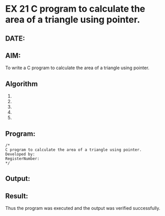 # EX 21 C program to calculate the area of a triangle using pointer.
## DATE:
## AIM:
To write a C program to calculate the area of a triangle using pointer.
 
## Algorithm
1. 
2. 
3. 
4.  
5.   

## Program:
```
/*
C program to calculate the area of a triangle using pointer.
Developed by: 
RegisterNumber:  
*/
```

## Output:



## Result:
Thus the program was executed and the output was verified successfully.
